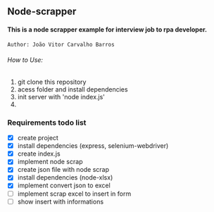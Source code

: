 ## Node-scrapper 

####    This is a node scrapper example for interview job to rpa developer.


    Author: João Vitor Carvalho Barros


###### How to Use:

  1. git clone this repository
  2. acess folder and install dependencies
  3. init server with 'node index.js'
  4. 



### Requirements todo list 



- [x]  create project 
- [x] install dependencies (express, selenium-webdriver) 
- [x] create index.js  
- [x] implement node scrap  
- [x] create json file with node scrap  
- [x] install dependencies (node-xlsx)  
- [x] implement convert json to excel  
- [ ] implement scrap excel to insert in form 
- [ ] show insert with informations

